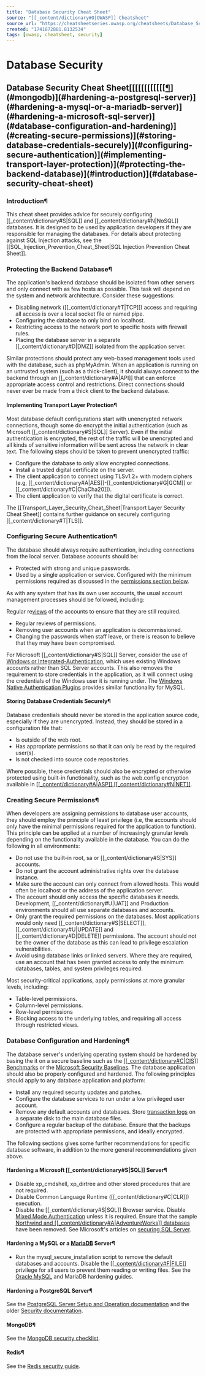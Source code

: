 ```yaml
---
title: "Database Security Cheat Sheet"
source: "[[_content/dictionary#O|OWASP]] Cheatsheet"
source_url: "https://cheatsheetseries.owasp.org/cheatsheets/Database_Security_Cheat_Sheet.html"
created: "1741872881.8132534"
tags: [owasp, cheatsheet, security]
---
```

# Database Security

## Database Security Cheat Sheet[[[[[[[[[[[[[¶](#redis)](#mongodb)](#hardening-a-postgresql-server)](#hardening-a-mysql-or-a-mariadb-server)](#hardening-a-microsoft-sql-server)](#database-configuration-and-hardening)](#creating-secure-permissions)](#storing-database-credentials-securely)](#configuring-secure-authentication)](#implementing-transport-layer-protection)](#protecting-the-backend-database)](#introduction)](#database-security-cheat-sheet)
### Introduction¶
This cheat sheet provides advice for securely configuring [[_content/dictionary#S|SQL]] and [[_content/dictionary#N|NoSQL]] databases. It is designed to be used by application developers if they are responsible for managing the databases. For details about protecting against SQL Injection attacks, see the [[SQL_Injection_Prevention_Cheat_Sheet|SQL Injection Prevention Cheat Sheet]].
### Protecting the Backend Database¶
The application's backend database should be isolated from other servers and only connect with as few hosts as possible. This task will depend on the system and network architecture. Consider these suggestions:

- Disabling network ([[_content/dictionary#T|TCP]]) access and requiring all access is over a local socket file or named pipe.
- Configuring the database to only bind on localhost.
- Restricting access to the network port to specific hosts with firewall rules.
- Placing the database server in a separate [[_content/dictionary#D|DMZ]] isolated from the application server.

Similar protections should protect any web-based management tools used with the database, such as phpMyAdmin.
When an application is running on an untrusted system (such as a thick-client), it should always connect to the backend through an [[_content/dictionary#A|API]] that can enforce appropriate access control and restrictions. Direct connections should never ever be made from a thick client to the backend database.
#### Implementing Transport Layer Protection¶
Most database default configurations start with unencrypted network connections, though some do encrypt the initial authentication (such as Microsoft [[_content/dictionary#S|SQL]] Server). Even if the initial authentication is encrypted, the rest of the traffic will be unencrypted and all kinds of sensitive information will be sent across the network in clear text. The following steps should be taken to prevent unencrypted traffic:

- Configure the database to only allow encrypted connections.
- Install a trusted digital certificate on the server.
- The client application to connect using TLSv1.2+ with modern ciphers (e.g, [[_content/dictionary#A|AES]]-[[_content/dictionary#G|GCM]] or [[_content/dictionary#C|ChaCha20]]).
- The client application to verify that the digital certificate is correct.

The [[Transport_Layer_Security_Cheat_Sheet|Transport Layer Security Cheat Sheet]] contains further guidance on securely configuring [[_content/dictionary#T|TLS]].
### Configuring Secure Authentication¶
The database should always require authentication, including connections from the local server. Database accounts should be:

- Protected with strong and unique passwords.
- Used by a single application or service.
Configured with the minimum permissions required as discussed in the [permissions section below](#creating-secure-permissions).

As with any system that has its own user accounts, the usual account management processes should be followed, including:

Regular re[views](https://en.wikipedia.org/wiki/View_([[_content/dictionary#S|SQL]])) of the accounts to ensure that they are still required.
- Regular reviews of permissions.
- Removing user accounts when an application is decommissioned.
- Changing the passwords when staff leave, or there is reason to believe that they may have been compromised.

For Microsoft [[_content/dictionary#S|SQL]] Server, consider the use of [Windows or Integrated-Authentication](https://docs.microsoft.com/en-us/dotnet/framework/data/adonet/sql/authentication-in-sql-server), which uses existing Windows accounts rather than SQL Server accounts. This also removes the requirement to store credentials in the application, as it will connect using the credentials of the Windows user it is running under. The [Windows Native Authentication Plugins](https://dev.mysql.com/doc/connector-net/en/connector-net-programming-authentication-windows-native.html) provides similar functionality for MySQL.
#### Storing Database Credentials Securely¶
Database credentials should never be stored in the application source code, especially if they are unencrypted. Instead, they should be stored in a configuration file that:

- Is outside of the web root.
- Has appropriate permissions so that it can only be read by the required user(s).
- Is not checked into source code repositories.

Where possible, these credentials should also be encrypted or otherwise protected using built-in functionality, such as the web.config encryption available in [[[_content/dictionary#A|ASP]].[[_content/dictionary#N|NET]]](https://docs.microsoft.com/en-us/dotnet/framework/data/adonet/connection-strings-and-configuration-files#encrypting-configuration-file-sections-using-protected-configuration).
### Creating Secure Permissions¶
When developers are assigning permissions to database user accounts, they should employ the principle of least privilege (i.e, the accounts should only have the minimal permissions required for the application to function). This principle can be applied at a number of increasingly granular levels depending on the functionality available in the database. You can do the following in all environments:

- Do not use the built-in root, sa or [[_content/dictionary#S|SYS]] accounts.
- Do not grant the account administrative rights over the database instance.
- Make sure the account can only connect from allowed hosts. This would often be localhost or the address of the application server.
- The account should only access the specific databases it needs. Development, [[_content/dictionary#U|UAT]] and Production environments should all use separate databases and accounts.
- Only grant the required permissions on the databases. Most applications would only need [[_content/dictionary#S|SELECT]], [[_content/dictionary#U|UPDATE]] and [[_content/dictionary#D|DELETE]] permissions. The account should not be the owner of the database as this can lead to privilege escalation vulnerabilities.
- Avoid using database links or linked servers. Where they are required, use an account that has been granted access to only the minimum databases, tables, and system privileges required.

Most security-critical applications, apply permissions at more granular levels, including:

- Table-level permissions.
- Column-level permissions.
- Row-level permissions
- Blocking access to the underlying tables, and requiring all access through restricted views.

### Database Configuration and Hardening¶
The database server's underlying operating system should be hardened by basing the it on a secure baseline such as the [[[_content/dictionary#C|CIS]] Benchmarks](https://www.cisecurity.org/cis-benchmarks/) or the [Microsoft Security Baselines](https://docs.microsoft.com/en-us/windows/security/threat-protection/windows-security-baselines).
The database application should also be properly configured and hardened. The following principles should apply to any database application and platform:

- Install any required security updates and patches.
- Configure the database services to run under a low privileged user account.
- Remove any default accounts and databases.
Store [transaction logs](https://en.wikipedia.org/wiki/Transaction_log) on a separate disk to the main database files.
- Configure a regular backup of the database. Ensure that the backups are protected with appropriate permissions, and ideally encrypted.

The following sections gives some further recommendations for specific database software, in addition to the more general recommendations given above.
#### Hardening a Microsoft [[_content/dictionary#S|SQL]] Server¶

- Disable xp_cmdshell, xp_dirtree and other stored procedures that are not required.
- Disable Common Language Runtime ([[_content/dictionary#C|CLR]]) execution.
- Disable the [[_content/dictionary#S|SQL]] Browser service.
Disable [Mixed Mode Authentication](https://docs.microsoft.com/en-us/sql/relational-databases/security/choose-an-authentication-mode?view=sql-server-ver15) unless it is required.
Ensure that the sample [Northwind and [[_content/dictionary#A|AdventureWorks]] databases](https://docs.microsoft.com/en-us/dotnet/framework/data/adonet/sql/linq/downloading-sample-databases) have been removed.
See Microsoft's articles on [securing SQL Server](https://docs.microsoft.com/en-us/sql/relational-databases/security/securing-sql-server).

#### Hardening a MySQL or a [MariaDB](https://mariadb.com/kb/en/library/securing-mariadb/) Server¶

- Run the mysql_secure_installation script to remove the default databases and accounts.
Disable the [[[_content/dictionary#F|FILE]]](https://dev.mysql.com/doc/refman/8.0/en/privileges-provided.html#priv_file) privilege for all users to prevent them reading or writing files.
See the [Oracle MySQL](https://dev.mysql.com/doc/refman/8.0/en/security-guidelines.html) and MariaDB hardening guides.

#### Hardening a PostgreSQL Server¶

See the [PostgreSQL Server Setup and Operation documentation](https://www.postgresql.org/docs/current/runtime.html) and the older [Security documentation](https://www.postgresql.org/docs/7.0/security.htm).

#### MongoDB¶

See the [MongoDB security checklist](https://docs.mongodb.com/manual/administration/security-checklist/).

#### Redis¶

See the [Redis security guide](https://redis.io/topics/security).